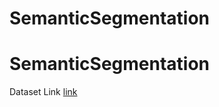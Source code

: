 # SemanticSegmentation
# SemanticSegmentation

Dataset Link [link](http://filedropper.com/AYNUWOl2)
